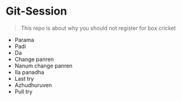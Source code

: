 # Git-Session

>This repo is about why you should not register for box cricket
- Parama
- Padi
- Da
- Change panren
- Nanum change panren
- Ila panadha
- Last try
- Azhudhuruven
- Pull try
